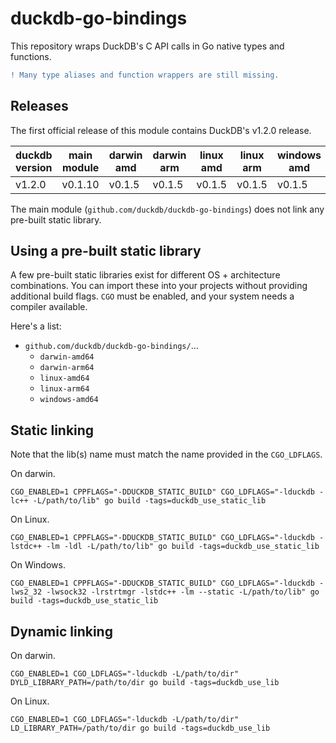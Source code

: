 # duckdb-go-bindings

This repository wraps DuckDB's C API calls in Go native types and functions.

```diff
! Many type aliases and function wrappers are still missing.
```

## Releases

The first official release of this module contains DuckDB's v1.2.0 release.

| duckdb version | main module | darwin amd | darwin arm | linux amd | linux arm | windows amd |
| ----------- | ----------- | ----------- | ----------- | ----------- | ----------- | ----------- |
| v1.2.0      | v0.1.10 | v0.1.5 | v0.1.5 | v0.1.5 | v0.1.5 | v0.1.5 |

The main module (`github.com/duckdb/duckdb-go-bindings`) does not link any pre-built static library.

## Using a pre-built static library

A few pre-built static libraries exist for different OS + architecture combinations.
You can import these into your projects without providing additional build flags.
`CGO` must be enabled, and your system needs a compiler available.

Here's a list:
- `github.com/duckdb/duckdb-go-bindings/`...
  - `darwin-amd64`
  - `darwin-arm64`
  - `linux-amd64`
  - `linux-arm64`
  - `windows-amd64`

## Static linking

Note that the lib(s) name must match the name provided in the `CGO_LDFLAGS`.

On darwin. 
```
CGO_ENABLED=1 CPPFLAGS="-DDUCKDB_STATIC_BUILD" CGO_LDFLAGS="-lduckdb -lc++ -L/path/to/lib" go build -tags=duckdb_use_static_lib
```

On Linux.
```
CGO_ENABLED=1 CPPFLAGS="-DDUCKDB_STATIC_BUILD" CGO_LDFLAGS="-lduckdb -lstdc++ -lm -ldl -L/path/to/lib" go build -tags=duckdb_use_static_lib
```

On Windows.
```
CGO_ENABLED=1 CPPFLAGS="-DDUCKDB_STATIC_BUILD" CGO_LDFLAGS="-lduckdb -lws2_32 -lwsock32 -lrstrtmgr -lstdc++ -lm --static -L/path/to/lib" go build -tags=duckdb_use_static_lib
```

## Dynamic linking

On darwin.
```
CGO_ENABLED=1 CGO_LDFLAGS="-lduckdb -L/path/to/dir" DYLD_LIBRARY_PATH=/path/to/dir go build -tags=duckdb_use_lib
```

On Linux.
```
CGO_ENABLED=1 CGO_LDFLAGS="-lduckdb -L/path/to/dir" LD_LIBRARY_PATH=/path/to/dir go build -tags=duckdb_use_lib
```


